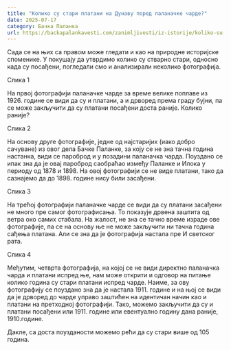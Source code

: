 ```yaml
---
title: "Колико су стари платани на Дунаву поред паланачке чарде?"
date: 2025-07-17
category: Бачка Паланка
url: https://backapalankavesti.com/zanimljivosti/iz-istorije/koliko-su-stari-platani-na-dunavu-pored-palanacke-cardew32/
---
```


Сада се на њих са правом може гледати и као на природне историјске споменике. У покушају да утврдимо колико су стварно стари, односно када су посађени, погледали смо и анализирали неколико фотографија.

Слика 1

На првој фотографији паланачке чарде за време велике поплаве из 1926. године се види да су и платани, а и дрворед према граду бујни, па се може закључити да су платани посађени доста раније. Колико раније?

Слика 2

На основу друге фотографије, једне од најстаријих (иако добро сачуване) из овог дела Бачке Паланке, за коју се не зна тачна година настанка, види се пароброд и у позадини паланачка чарда. Поуздано се ипак зна да је овај пароброд саобраћао између Паланке и Илока у периоду од 1878 и 1898. На овој фотографији се не виде платани, тако да сазнајемо да до 1898. године нису били засађени.

Слика 3

На трећој фотографији паланачке чарде се види да су платани засађени не много пре самог фотографисања. То показује дрвена заштита од ветра око самих стабала. На жалост, не зна се тачно време израде ове фотографије, па се на основу ње не може закључити ни тачна година сађења платана. Али се зна да је фотографија настала пре И светског рата.

Слика 4

Међутим, четврта фотографија, на којој се не види директно паланачка чарда и платани испред ње, нам може открити и одговор на питање колико година су стари платани испред чарде. Наиме, за ову фотографију се поуздано зна да је настала 1911. године и на њој се види да је дрворед до чарде управо заштићен на идентичан начин као и платани на претходној фотографији. Тако, можемо закључити да су и платани посађени или 1911. године или евентуално годину дана раније, 1910.године.

Дакле, са доста поузданости можемо рећи да су стари више од 105 година.
